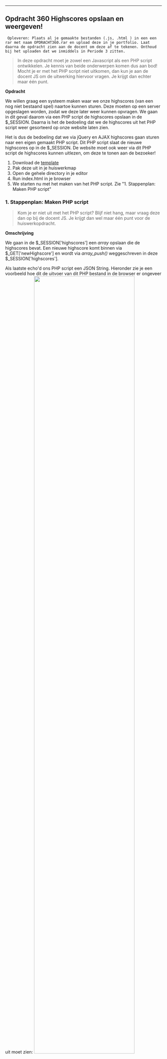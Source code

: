 ---

## Opdracht 360 Highscores opslaan en weergeven!

`` Opleveren: Plaats al je gemaakte bestanden (.js, .html ) in een een rar met naam OPDRACHT360.rar en upload deze in je portfolio. Laat daarna de opdracht zien aan de docent om deze af te tekenen. Onthoud bij het uploaden dat we inmiddels in Periode 3 zitten.``

> In deze opdracht moet je zowel een Javascript als een PHP script ontwikkelen. Je kennis van beide onderwerpen komen dus aan bod! Mocht je er met het PHP script niet uitkomen, dan kun je aan de docent JS om de uitwerking hiervoor vragen. Je krijgt dan echter maar één punt.

**Opdracht**

We willen graag een systeem maken waar we onze highscores (van een nog niet bestaand spel) naartoe kunnen sturen. Deze moeten op een server opgeslagen worden, zodat we deze later weer kunnen opvragen.
We gaan in dit geval daarom via een PHP script de highscores opslaan in de $_SESSION. Daarna is het de bedoeling dat we de highscores uit het PHP script weer gesorteerd op onze website laten zien.

Het is dus de bedoeling dat we via jQuery en AJAX highscores gaan sturen naar een eigen gemaakt PHP script. Dit PHP script slaat de nieuwe highscores op in de $_SESSION. De website moet ook weer via dit PHP script de highscores kunnen uitlezen, om deze te tonen aan de bezoeker!    

1. Download de <a href="https://elo.kw1c.nl/CMS/Studie/811%20ICT-Academie/811%20VakkenInhoud/%5BB.16%20JAV%5D%20Javascript/25187%20%C2%A0%20Applicatie-%20en%20mediaontwikkelaar/Periode%2003/Productie/03.%20Scripts/Huiswerkopdrachten/Opdracht%20360.zip" target="_new">template</a>
2. Pak deze uit in je huiswerkmap
3. Open de gehele directory in je editor
4. Run index.html in je browser
5. We starten nu met het maken van het PHP script. Zie "1. Stappenplan: Maken PHP script"


### 1. Stappenplan: Maken PHP script

> Kom je er niet uit met het PHP script? Blijf niet hang, maar vraag deze dan op bij de docent JS. Je krijgt dan wel maar één punt voor de huiswerkopdracht.


**Omschrijving**

We gaan in de $_SESSION['highscores'] een *array* opslaan die de highscores bevat.
Een nieuwe highscore komt binnen via $_GET['newHighscore'] en wordt via *array_push()* weggeschreven in deze $_SESSION['highscores'].

Als laatste echo'd ons PHP script een JSON String. Hieronder zie je een voorbeeld hoe dit de uitvoer van dit PHP bestand in de browser er ongeveer uit moet zien:
<img style="width: 80%" src="https://raw.githubusercontent.com/ictacademiekw1c/opdrachten-repository/master/javascript/p3/productie/Afbeeldingen/360-2.png">


**Stappenplan**
1. Laat het PHP script de volgende dingen doen:
    - Start de sessie
    - Check of $_SESSION['highscores'] *isset()*. Als dat niet is, maak deze aan en vul deze met een lege *array*
    - Zodra er GET variabele genaamd "newHighscore" in de URL zit, dient de waarde hiervan weggeschreven te worden in de *array* van de *$_SESSION* (Denk terug aan Hoofdstuk 10 van PHP, periode 2).
    - Lees de *array* uit naar een nieuwe variabele en sorteer de array, zodat de hoogte score bovenaan staan. Gebruik voor het sorteren de functie *rsort()*
    - Zorg ervoor dat de hierboven gemaakte *array* als *JSON* omgezet wordt en sla dit op in een variabele. Zie codevoorbeeld 1 hieronder
    - Echo deze variabele (*JSON* is immers niets meer dan een normale *string*)
4. Run je script en test deze door enkele highscores alvast toe te voegen!
5. Check of je perongeluk geen HTML mee echo'd!
6. Check of de uitvoer van je PHP script er ongeveer uitziet zoals de afbeelding hier vlak boven

*Codevoorbeeld 1: Uitlezen sessie en omzetten naar een JSON string*

```
// Lees de Array met de highscores uit de $_SESSION in
$sessionArray = $_SESSION["highScores"];

// Verander de Array naar een JSON string
$jsonString = json_encode($sessionArray);

// Echo de JSON String
echo $jsonString;
```


### 2.1 JS: Versturen van een nieuwe highscore
1. Het PHP script is nu klaar als het goed is, we gaan verder met de Javascript.
2. Check of de jquery library en Script.js gekoppeld zijn aan het HTML bestand
3. Zorg ervoor dat bij het klikken op de "Versturen!" knop de volgende dingen gebeuren
    - Lees de waarde van het input element uit (Zie reader 1)
    - Maak een AJAX request naar je zojuist gemaakte PHP script
    - Voeg in de URL van dit AJAX request de GET parameter "newHighscore" toe en vergeet niet de waarde van het inut veld als waarde van deze GET parameter mee te geven 
    - Laat een melding zien zodra het AJAX request gelukt is
    - Laat een error zien zodra het AJAX request mislukt is (Zie reader 4 hiervoor)
4. Verstuur een highscore via AJAX en check via de Network tab in je Inspector of deze ook daadwerkelijk opgeslagen wordt in je PHP script	
	
### 2.2 JS: Ophalen van de huidige highscores 
6. Zorg ervoor dat bij het klikken op de "Updaten" button de volgende dingen gebeuren
    - Maak een AJAX request naar het eerder gemaakte PHP script
    - Vang de uitkomst op in een variabele
    - Bepaal (bv via de *debugger*) of je het resultaat moet omzetten via *parseJSON()* (Zie reader)
    - Toon de highscores als listitems in de UL  (Tip: Gebruik *for*, *while* of $.each() loops )
7. Run je script in de browser en check of de highscores in de list tevoorschijn komen
7. Klaar? Bekijk de beoordelingscriteria of je niets vergeten bent

**Extra  opdracht: (Hiermee krijg je alsnog één punt voor een eerder gemiste huiswerkopdracht!)**
1. Verstuur de highscore niet als GET parameter, maar als POST parameter. Zie de reader hiervoor
2. Vergeet dit niet ook in de PHP door te voeren

### Visueel voorbeeld 1
<img style="width: 80%" src="https://raw.githubusercontent.com/ictacademiekw1c/opdrachten-repository/master/javascript/p3/productie/Afbeeldingen/360-1.png">

**Beoordelingscriteria**

**Javascript**
1. De Update en de versturen buttons maken gebruik van 2 verschillende AJAX requests
2. De website moet een nieuwe highscore kunnen opsturen
3. Je krijgt een melding zodra het AJAX request om een highscore te posten is geslaagd (of juist niet)
4. Na het opsturen van een highscore, moet deze via het drukken op de "Update" button zichtbaar worden
5. De highscores worden getoond als LI items

**PHP**
1. Het PHP script echo't valide een JSON string
2. Het PHP script kan via de GET paramater "newHighscore" nieuwe highscores ontvangen
3. Het PHP script slaat deze highscores in een sessie op

